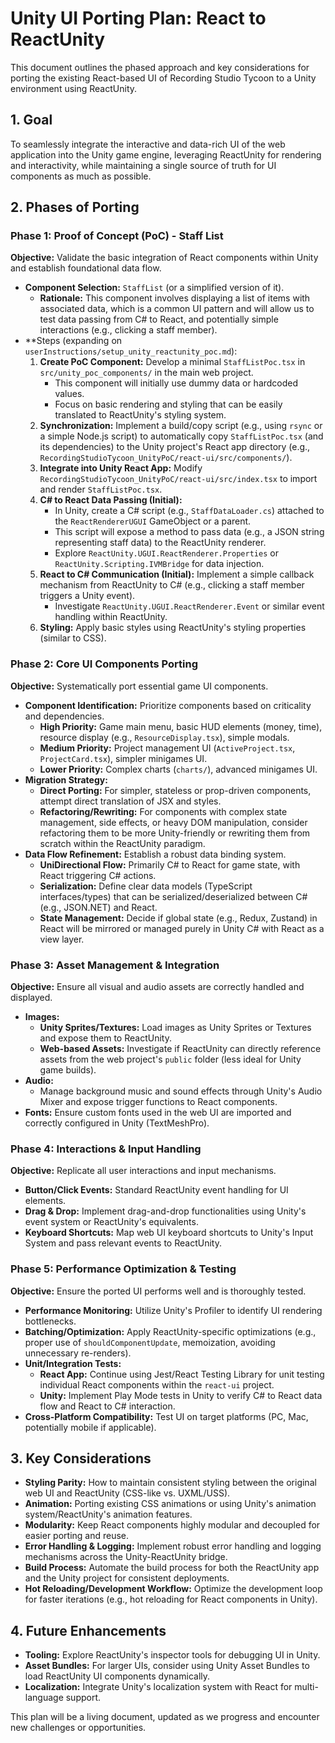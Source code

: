 # Unity UI Porting Plan: React to ReactUnity

This document outlines the phased approach and key considerations for porting the existing React-based UI of Recording Studio Tycoon to a Unity environment using ReactUnity.

## 1. Goal

To seamlessly integrate the interactive and data-rich UI of the web application into the Unity game engine, leveraging ReactUnity for rendering and interactivity, while maintaining a single source of truth for UI components as much as possible.

## 2. Phases of Porting

### Phase 1: Proof of Concept (PoC) - Staff List

**Objective:** Validate the basic integration of React components within Unity and establish foundational data flow.

*   **Component Selection:** `StaffList` (or a simplified version of it).
    *   **Rationale:** This component involves displaying a list of items with associated data, which is a common UI pattern and will allow us to test data passing from C# to React, and potentially simple interactions (e.g., clicking a staff member).
*   **Steps (expanding on `userInstructions/setup_unity_reactunity_poc.md`):
    1.  **Create PoC Component:** Develop a minimal `StaffListPoc.tsx` in `src/unity_poc_components/` in the main web project.
        *   This component will initially use dummy data or hardcoded values.
        *   Focus on basic rendering and styling that can be easily translated to ReactUnity's styling system.
    2.  **Synchronization:** Implement a build/copy script (e.g., using `rsync` or a simple Node.js script) to automatically copy `StaffListPoc.tsx` (and its dependencies) to the Unity project's React app directory (e.g., `RecordingStudioTycoon_UnityPoC/react-ui/src/components/`).
    3.  **Integrate into Unity React App:** Modify `RecordingStudioTycoon_UnityPoC/react-ui/src/index.tsx` to import and render `StaffListPoc.tsx`.
    4.  **C# to React Data Passing (Initial):**
        *   In Unity, create a C# script (e.g., `StaffDataLoader.cs`) attached to the `ReactRendererUGUI` GameObject or a parent.
        *   This script will expose a method to pass data (e.g., a JSON string representing staff data) to the ReactUnity renderer.
        *   Explore `ReactUnity.UGUI.ReactRenderer.Properties` or `ReactUnity.Scripting.IVMBridge` for data injection.
    5.  **React to C# Communication (Initial):** Implement a simple callback mechanism from ReactUnity to C# (e.g., clicking a staff member triggers a Unity event).
        *   Investigate `ReactUnity.UGUI.ReactRenderer.Event` or similar event handling within ReactUnity.
    6.  **Styling:** Apply basic styles using ReactUnity's styling properties (similar to CSS).

### Phase 2: Core UI Components Porting

**Objective:** Systematically port essential game UI components.

*   **Component Identification:** Prioritize components based on criticality and dependencies.
    *   **High Priority:** Game main menu, basic HUD elements (money, time), resource display (e.g., `ResourceDisplay.tsx`), simple modals.
    *   **Medium Priority:** Project management UI (`ActiveProject.tsx`, `ProjectCard.tsx`), simpler minigames UI.
    *   **Lower Priority:** Complex charts (`charts/`), advanced minigames UI.
*   **Migration Strategy:**
    *   **Direct Porting:** For simpler, stateless or prop-driven components, attempt direct translation of JSX and styles.
    *   **Refactoring/Rewriting:** For components with complex state management, side effects, or heavy DOM manipulation, consider refactoring them to be more Unity-friendly or rewriting them from scratch within the ReactUnity paradigm.
*   **Data Flow Refinement:** Establish a robust data binding system.
    *   **UniDirectional Flow:** Primarily C# to React for game state, with React triggering C# actions.
    *   **Serialization:** Define clear data models (TypeScript interfaces/types) that can be serialized/deserialized between C# (e.g., JSON.NET) and React.
    *   **State Management:** Decide if global state (e.g., Redux, Zustand) in React will be mirrored or managed purely in Unity C# with React as a view layer.

### Phase 3: Asset Management & Integration

**Objective:** Ensure all visual and audio assets are correctly handled and displayed.

*   **Images:**
    *   **Unity Sprites/Textures:** Load images as Unity Sprites or Textures and expose them to ReactUnity.
    *   **Web-based Assets:** Investigate if ReactUnity can directly reference assets from the web project's `public` folder (less ideal for Unity game builds).
*   **Audio:**
    *   Manage background music and sound effects through Unity's Audio Mixer and expose trigger functions to React components.
*   **Fonts:** Ensure custom fonts used in the web UI are imported and correctly configured in Unity (TextMeshPro).

### Phase 4: Interactions & Input Handling

**Objective:** Replicate all user interactions and input mechanisms.

*   **Button/Click Events:** Standard ReactUnity event handling for UI elements.
*   **Drag & Drop:** Implement drag-and-drop functionalities using Unity's event system or ReactUnity's equivalents.
*   **Keyboard Shortcuts:** Map web UI keyboard shortcuts to Unity's Input System and pass relevant events to ReactUnity.

### Phase 5: Performance Optimization & Testing

**Objective:** Ensure the ported UI performs well and is thoroughly tested.

*   **Performance Monitoring:** Utilize Unity's Profiler to identify UI rendering bottlenecks.
*   **Batching/Optimization:** Apply ReactUnity-specific optimizations (e.g., proper use of `shouldComponentUpdate`, memoization, avoiding unnecessary re-renders).
*   **Unit/Integration Tests:**
    *   **React App:** Continue using Jest/React Testing Library for unit testing individual React components within the `react-ui` project.
    *   **Unity:** Implement Play Mode tests in Unity to verify C# to React data flow and React to C# interaction.
*   **Cross-Platform Compatibility:** Test UI on target platforms (PC, Mac, potentially mobile if applicable).

## 3. Key Considerations

*   **Styling Parity:** How to maintain consistent styling between the original web UI and ReactUnity (CSS-like vs. UXML/USS).
*   **Animation:** Porting existing CSS animations or using Unity's animation system/ReactUnity's animation features.
*   **Modularity:** Keep React components highly modular and decoupled for easier porting and reuse.
*   **Error Handling & Logging:** Implement robust error handling and logging mechanisms across the Unity-ReactUnity bridge.
*   **Build Process:** Automate the build process for both the ReactUnity app and the Unity project for consistent deployments.
*   **Hot Reloading/Development Workflow:** Optimize the development loop for faster iterations (e.g., hot reloading for React components in Unity).

## 4. Future Enhancements

*   **Tooling:** Explore ReactUnity's inspector tools for debugging UI in Unity.
*   **Asset Bundles:** For larger UIs, consider using Unity Asset Bundles to load ReactUnity UI components dynamically.
*   **Localization:** Integrate Unity's localization system with React for multi-language support.

This plan will be a living document, updated as we progress and encounter new challenges or opportunities. 